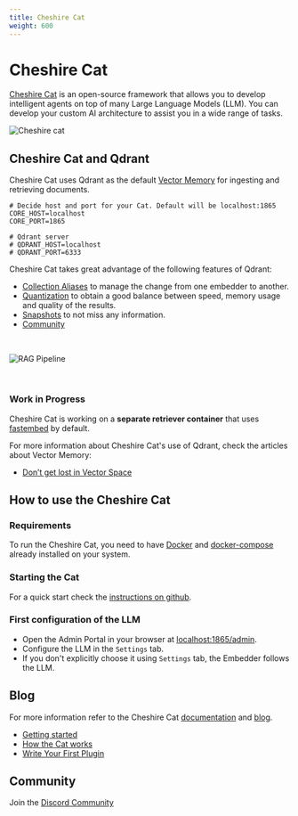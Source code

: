 ```yaml
---
title: Cheshire Cat
weight: 600
---
```


# Cheshire Cat

[Cheshire Cat](https://cheshirecat.ai/) is an open-source framework that allows you to develop intelligent agents on top of many Large Language Models (LLM). You can develop your custom AI architecture to assist you in a wide range of tasks.


![Cheshire cat](https://cheshirecat.ai/wp-content/uploads/2023/11/cat.jpg)


## Cheshire Cat and Qdrant
Cheshire Cat uses Qdrant as the default [Vector Memory](https://cheshire-cat-ai.github.io/docs/conceptual/memory/vector_memory/) for ingesting and retrieving documents.

```
# Decide host and port for your Cat. Default will be localhost:1865
CORE_HOST=localhost
CORE_PORT=1865

# Qdrant server
# QDRANT_HOST=localhost
# QDRANT_PORT=6333
```

Cheshire Cat takes great advantage of the following features of Qdrant:
* [Collection Aliases](../../concepts/collections/#collection-aliases) to manage the change from one embedder to another.
* [Quantization](../../guides/quantization/) to obtain a good balance between speed, memory usage and quality of the results.
* [Snapshots](../../concepts/snapshots/) to not miss any information.
* [Community](https://discord.com/invite/tdtYvXjC4h)

<br>

![RAG Pipeline](https://cheshirecat.ai/wp-content/uploads/2023/11/stregatto.jpg)

<br>

### Work in Progress
Cheshire Cat is working on a **separate retriever container** that uses [fastembed](https://github.com/qdrant/fastembed) by default.

For more information about Cheshire Cat's use of Qdrant, check the articles about Vector Memory:
* [Don’t get lost in Vector Space](https://cheshirecat.ai/dont-get-lost-in-vector-space/)

## How to use the Cheshire Cat
### Requirements
To run the Cheshire Cat, you need to have [Docker](https://docs.docker.com/engine/install/) and [docker-compose](https://docs.docker.com/compose/install/) already installed on your system.

### Starting the Cat
For a quick start check the [instructions on github](https://github.com/cheshire-cat-ai/core/blob/main/README.md).

### First configuration of the LLM

* Open the Admin Portal in your browser at [localhost:1865/admin](http://localhost:1865/admin).
* Configure the LLM in the `Settings` tab.
* If you don't explicitly choose it using `Settings` tab, the Embedder follows the LLM.

## Blog
For more information refer to the Cheshire Cat [documentation](https://cheshire-cat-ai.github.io/docs/) and [blog](https://cheshirecat.ai/blog/).
* [Getting started](https://cheshirecat.ai/hello-world/)
* [How the Cat works](https://cheshirecat.ai/how-the-cat-works/)
* [Write Your First Plugin](https://cheshirecat.ai/write-your-first-plugin/)

## Community
Join the [Discord Community](https://discord.com/invite/bHX5sNFCYU)
